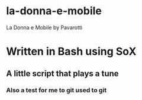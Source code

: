 # la-donna-e-mobile
La Donna e Mobile by Pavarotti 

# Written in Bash using SoX
## A little script that plays a tune
### Also a test for me to git used to git

